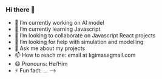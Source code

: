 ### Hi there 👋


- 🔭 I’m currently working on AI model
- 🌱 I’m currently learning Javascript
- 👯 I’m looking to collaborate on Javascript React projects
- 🤔 I’m looking for help with simulation and modelling
- 💬 Ask me about my projects
- 📫 How to reach me: email at kgimasegmail.com
- 😄 Pronouns: He/Him
- ⚡ Fun fact: ...
-->
